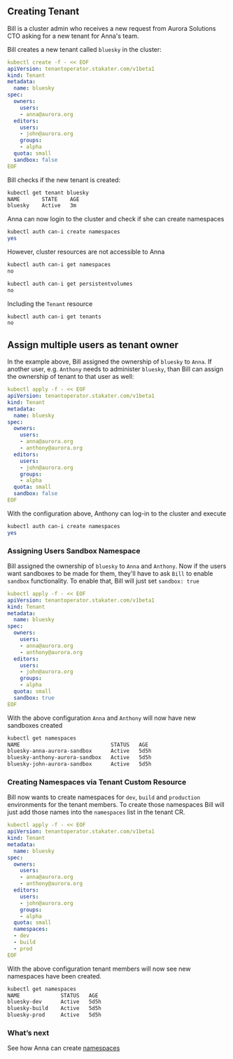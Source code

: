 ## Creating Tenant

Bill is a cluster admin who receives a new request from Aurora Solutions CTO asking for a new tenant for Anna's team.

Bill creates a new tenant called `bluesky` in the cluster:

```yaml
kubectl create -f - << EOF
apiVersion: tenantoperator.stakater.com/v1beta1
kind: Tenant
metadata:
  name: bluesky
spec:
  owners:
    users:
    - anna@aurora.org
  editors:
    users:
    - john@aurora.org
    groups:
    - alpha
  quota: small
  sandbox: false
EOF
```

Bill checks if the new tenant is created:

```bash
kubectl get tenant bluesky
NAME       STATE    AGE
bluesky    Active   3m
```

Anna can now login to the cluster and check if she can create namespaces

```bash
kubectl auth can-i create namespaces
yes
```

However, cluster resources are not accessible to Anna

```bash
kubectl auth can-i get namespaces
no

kubectl auth can-i get persistentvolumes
no
```

Including the `Tenant` resource

```bash
kubectl auth can-i get tenants
no
```

## Assign multiple users as tenant owner

In the example above, Bill assigned the ownership of `bluesky` to `Anna`. If another user, e.g. `Anthony` needs to administer `bluesky`, than Bill can assign the ownership of tenant to that user as well:

```yaml
kubectl apply -f - << EOF
apiVersion: tenantoperator.stakater.com/v1beta1
kind: Tenant
metadata:
  name: bluesky
spec:
  owners:
    users:
    - anna@aurora.org
    - anthony@aurora.org
  editors:
    users:
    - john@aurora.org
    groups:
    - alpha
  quota: small
  sandbox: false
EOF
```

With the configuration above, Anthony can log-in to the cluster and execute

```bash
kubectl auth can-i create namespaces
yes
```

### Assigning Users Sandbox Namespace

Bill assigned the ownership of `bluesky` to `Anna` and `Anthony`. Now if the users want sandboxes to be made for them, they'll have to ask `Bill` to enable `sandbox` functionality. To enable that, Bill will just set `sandbox: true`

```yaml
kubectl apply -f - << EOF
apiVersion: tenantoperator.stakater.com/v1beta1
kind: Tenant
metadata:
  name: bluesky
spec:
  owners:
    users:
    - anna@aurora.org
    - anthony@aurora.org
  editors:
    users:
    - john@aurora.org
    groups:
    - alpha
  quota: small
  sandbox: true
EOF
```

With the above configuration `Anna` and `Anthony` will now have new sandboxes created

```bash
kubectl get namespaces
NAME                             STATUS   AGE
bluesky-anna-aurora-sandbox      Active   5d5h
bluesky-anthony-aurora-sandbox   Active   5d5h
bluesky-john-aurora-sandbox      Active   5d5h
```

### Creating Namespaces via Tenant Custom Resource

Bill now wants to create namespaces for `dev`, `build` and `production` environments for the tenant members. To create those namespaces Bill will just add those names into the `namespaces` list in the tenant CR.

```yaml
kubectl apply -f - << EOF
apiVersion: tenantoperator.stakater.com/v1beta1
kind: Tenant
metadata:
  name: bluesky
spec:
  owners:
    users:
    - anna@aurora.org
    - anthony@aurora.org
  editors:
    users:
    - john@aurora.org
    groups:
    - alpha
  quota: small
  namespaces:
  - dev
  - build
  - prod
EOF
```

With the above configuration tenant members will now see new namespaces have been created.

```bash
kubectl get namespaces
NAME             STATUS   AGE
bluesky-dev      Active   5d5h
bluesky-build    Active   5d5h
bluesky-prod     Active   5d5h
```

### What’s next

See how Anna can create [namespaces](./namespace.html)

